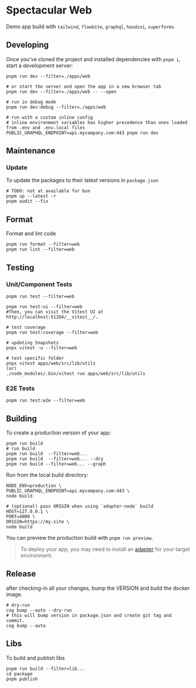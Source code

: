 # Spectacular Web

Demo app build with `tailwind`, `flowbite`, `graphql`, `houdini`, `superforms`

## Developing

Once you've cloned the project and installed dependencies with `pnpm i`, start a development server:

```shell
pnpm run dev --filter=./apps/web

# or start the server and open the app in a new browser tab
pnpm run dev --filter=./apps/web -- --open

# run in debug mode
pnpm run dev:debug --filter=./apps/web

# run with a custom inline config
# inline environment variables has higher precedence than ones loaded from .env and .env.local files
PUBLIC_GRAPHQL_ENDPOINT=api.mycompany.com:443 pnpm run dev
```

## Maintenance

### Update

To update the packages to their latest versions in `package.json`

```shell
# TODO: not at available for bun
pnpm up --latest -r
pnpm audit --fix
```

## Format

Format and lint code

```shell
pnpm run format --filter=web
pnpm run lint --filter=web
```

## Testing

### Unit/Component Tests

```shell
pnpm run test --filter=web

pnpm run test:ui --filter=web
#Then, you can visit the Vitest UI at http://localhost:51204/__vitest__/.

# test coverage
pnpm run test:coverage --filter=web

# updating Snapshots
pnpx vitest -u --filter=web

# test specific folder
pnpx vitest apps/web/src/lib/utils
(or)
./node_modules/.bin/vitest run apps/web/src/lib/utils
```

### E2E Tests

```shell
pnpm run test:e2e --filter=web
```

## Building

To create a production version of your app:

```shell
pnpm run build
# run build
pnpm run build  --filter=web...
pnpm run build  --filter=web... --dry
pnpm run build --filter=web... --graph
```

Run from the local build directory:

```shell
NODE_ENV=production \
PUBLIC_GRAPHQL_ENDPOINT=api.mycompany.com:443 \
node build

# (optional) pass ORIGIN when using `adapter-node` build
HOST=127.0.0.1 \
PORT=4000 \
ORIGIN=https://my.site \
node build
```

You can preview the production build with `pnpm run preview`.

> To deploy your app, you may need to install an [adapter](https://kit.svelte.dev/docs/adapters) for your target
> environment.

## Release

after checking-in all your changes, bump the VERSION and build the docker image.

```shell
# dry-run
cog bump --auto --dry-run
# this will bump version in package.json and create git tag and commit.
cog bump --auto
```

## Libs

To build and publish libs

```shell
pnpm run build --filter=lib...
cd package
pnpm publish
```
